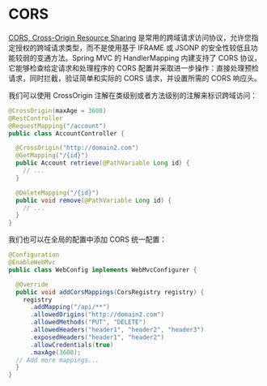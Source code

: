 # CORS

[CORS, Cross-Origin Resource Sharing](https://parg.co/reV) 是常用的跨域请求访问协议，允许您指定授权的跨域请求类型，而不是使用基于 IFRAME 或 JSONP 的安全性较低且功能较弱的变通方法。Spring MVC 的 HandlerMapping 内建支持了 CORS 协议，它能够检查给定请求和处理程序的 CORS 配置并采取进一步操作：直接处理预检请求，同时拦截，验证简单和实际的 CORS 请求，并设置所需的 CORS 响应头。

我们可以使用 CrossOrigin 注解在类级别或者方法级别的注解来标识跨域访问：

```java
@CrossOrigin(maxAge = 3600)
@RestController
@RequestMapping("/account")
public class AccountController {

  @CrossOrigin("http://domain2.com")
  @GetMapping("/{id}")
  public Account retrieve(@PathVariable Long id) {
    // ...
  }

  @DeleteMapping("/{id}")
  public void remove(@PathVariable Long id) {
    // ...
  }
}
```

我们也可以在全局的配置中添加 CORS 统一配置：

```java
@Configuration
@EnableWebMvc
public class WebConfig implements WebMvcConfigurer {

  @Override
  public void addCorsMappings(CorsRegistry registry) {
    registry
      .addMapping("/api/**")
      .allowedOrigins("http://domain2.com")
      .allowedMethods("PUT", "DELETE")
      .allowedHeaders("header1", "header2", "header3")
      .exposedHeaders("header1", "header2")
      .allowCredentials(true)
      .maxAge(3600);
  // Add more mappings...
  }
}
```
